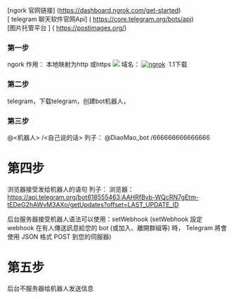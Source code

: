 [ngork 官网链接] (https://dashboard.ngrok.com/get-started)    
[ telegram 聊天软件官网Api] ( https://core.telegram.org/bots/api)   
[图片托管平台 ]         ( https://postimages.org/)    

### 第一步
ngork  作用： 本地映射为http 或https
![](https://s33.postimg.cc/w6fosbo9b/ngrok.jpg)
域名：
<a href='https://postimg.cc/image/t0v321srf/' target='_blank'><img src='https://s33.postimg.cc/t0v321srf/ngrok.jpg' border='0' alt='ngrok'/></a>
![]()
1.1下载


### 第二步
telegram，下载telegram，创建bot机器人，


### 第三步 
@<机器人> /<自己说的话>         列子： @DiaoMao_bot  /666666666666666

# 第四步  
浏览器接受发给机器人的语句
列子： 浏览器： https://api.telegram.org/bot618555463:AAHRfBvb-WQcRN7gEtm-tEDeG2hAWvM3AXo/getUpdates?offset=LAST_UPDATE_ID

后台服务器接受机器人语法可以使用：setWebhook 
(setWebhook 設定 webhook 在有人傳送訊息給您的 bot (或加入、離開群組等) 時， Telegram 將會使用 JSON 格式 POST 到您的伺服器)

# 第五步
后台不服务器给机器人发送信息
